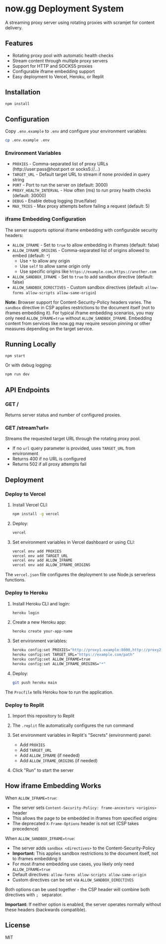 # now.gg Deployment System

A streaming proxy server using rotating proxies with scramjet for content delivery.

## Features

- Rotating proxy pool with automatic health checks
- Stream content through multiple proxy servers
- Support for HTTP and SOCKS5 proxies
- Configurable iframe embedding support
- Easy deployment to Vercel, Heroku, or Replit

## Installation

```bash
npm install
```

## Configuration

Copy `.env.example` to `.env` and configure your environment variables:

```bash
cp .env.example .env
```

### Environment Variables

- `PROXIES` - Comma-separated list of proxy URLs (http://user:pass@host:port or socks5://...)
- `TARGET_URL` - Default target URL to stream if none provided in query string
- `PORT` - Port to run the server on (default: 3000)
- `PROXY_HEALTH_INTERVAL` - How often (ms) to run proxy health checks (default: 30000)
- `DEBUG` - Enable debug logging (true/false)
- `MAX_TRIES` - Max proxy attempts before failing a request (default: 5)

### iframe Embedding Configuration

The server supports optional iframe embedding with configurable security headers:

- `ALLOW_IFRAME` - Set to `true` to allow embedding in iframes (default: false)
- `ALLOW_IFRAME_ORIGINS` - Comma-separated list of origins allowed to embed (default: `*`)
  - Use `*` to allow any origin
  - Use `self` to allow same origin only
  - Use specific origins like `https://example.com,https://another.com`
- `ALLOW_SANDBOX_IFRAME` - Set to `true` to add sandbox directive (default: false)
- `ALLOW_SANDBOX_DIRECTIVES` - Custom sandbox directives (default: `allow-forms allow-scripts allow-same-origin`)

**Note:** Browser support for Content-Security-Policy headers varies. The `sandbox` directive in CSP applies restrictions to the document itself (not to iframes embedding it). For typical iframe embedding scenarios, you may only need `ALLOW_IFRAME=true` without `ALLOW_SANDBOX_IFRAME`. Embedding content from services like now.gg may require session pinning or other measures depending on the target service.

## Running Locally

```bash
npm start
```

Or with debug logging:

```bash
npm run dev
```

## API Endpoints

### GET /

Returns server status and number of configured proxies.

### GET /stream?url=<target>

Streams the requested target URL through the rotating proxy pool.

- If no `url` query parameter is provided, uses `TARGET_URL` from environment
- Returns 400 if no URL is configured
- Returns 502 if all proxy attempts fail

## Deployment

### Deploy to Vercel

1. Install Vercel CLI:
   ```bash
   npm install -g vercel
   ```

2. Deploy:
   ```bash
   vercel
   ```

3. Set environment variables in Vercel dashboard or using CLI:
   ```bash
   vercel env add PROXIES
   vercel env add TARGET_URL
   vercel env add ALLOW_IFRAME
   vercel env add ALLOW_IFRAME_ORIGINS
   ```

The `vercel.json` file configures the deployment to use Node.js serverless functions.

### Deploy to Heroku

1. Install Heroku CLI and login:
   ```bash
   heroku login
   ```

2. Create a new Heroku app:
   ```bash
   heroku create your-app-name
   ```

3. Set environment variables:
   ```bash
   heroku config:set PROXIES="http://proxy1.example:8000,http://proxy2.example:8000"
   heroku config:set TARGET_URL="https://example.com/path"
   heroku config:set ALLOW_IFRAME=true
   heroku config:set ALLOW_IFRAME_ORIGINS="*"
   ```

4. Deploy:
   ```bash
   git push heroku main
   ```

The `Procfile` tells Heroku how to run the application.

### Deploy to Replit

1. Import this repository to Replit
2. The `.replit` file automatically configures the run command
3. Set environment variables in Replit's "Secrets" (environment) panel:
   - Add `PROXIES`
   - Add `TARGET_URL`
   - Add `ALLOW_IFRAME` (if needed)
   - Add `ALLOW_IFRAME_ORIGINS` (if needed)

4. Click "Run" to start the server

## How iframe Embedding Works

When `ALLOW_IFRAME=true`:
- The server sets `Content-Security-Policy: frame-ancestors <origins>` header
- This allows the page to be embedded in iframes from specified origins
- The deprecated `X-Frame-Options` header is not set (CSP takes precedence)

When `ALLOW_SANDBOX_IFRAME=true`:
- The server adds `sandbox <directives>` to the Content-Security-Policy
- **Important:** This applies sandbox restrictions to the document itself, not to iframes embedding it
- For most iframe embedding use cases, you likely only need `ALLOW_IFRAME=true`
- Default directives: `allow-forms allow-scripts allow-same-origin`
- Custom directives can be set via `ALLOW_SANDBOX_DIRECTIVES`

Both options can be used together - the CSP header will combine both directives with `; ` separator.

**Important:** If neither option is enabled, the server operates normally without these headers (backwards compatible).

## License

MIT
